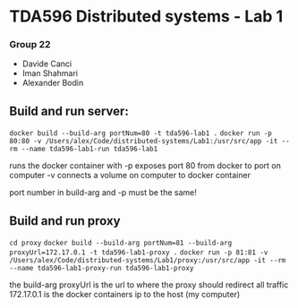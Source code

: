 # TDA596 Distributed systems - Lab 1

### Group 22
- Davide Canci
- Iman Shahmari
- Alexander Bodin



## Build and run server:
``` docker build --build-arg portNum=80 -t tda596-lab1 . ```
``` docker run -p 80:80 -v /Users/alex/Code/distributed-systems/Lab1:/usr/src/app -it --rm --name tda596-lab1-run tda596-lab1 ```

runs the docker container with
-p exposes port 80 from docker to port on computer
-v connects a volume on computer to docker container

port number in build-arg and -p must be the same!

## Build and run proxy
``` cd proxy ```
``` docker build --build-arg portNum=81 --build-arg proxyUrl=172.17.0.1 -t tda596-lab1-proxy . ```
``` docker run -p 81:81 -v /Users/alex/Code/distributed-systems/Lab1/proxy:/usr/src/app -it --rm --name tda596-lab1-proxy-run tda596-lab1-proxy ```

the build-arg proxyUrl is the url to where the proxy should redirect all traffic
172.17.0.1 is the docker containers ip to the host (my computer)